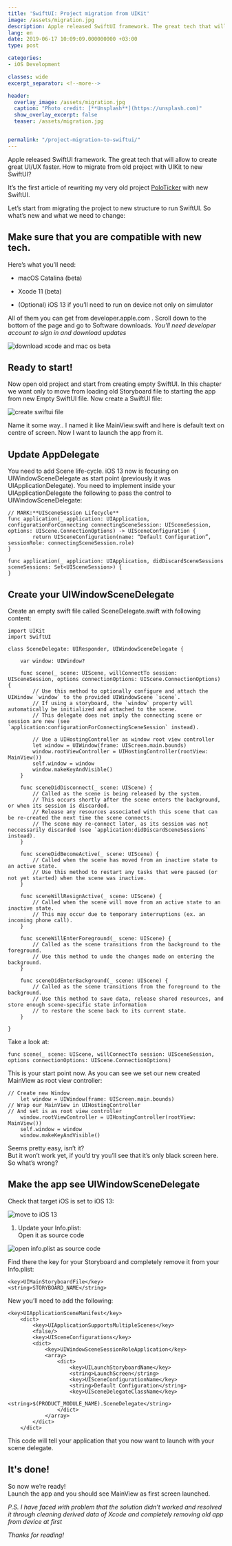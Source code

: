 ```yaml
---
title: 'SwiftUI: Project migration from UIKit'
image: /assets/migration.jpg
description: Apple released SwiftUI framework. The great tech that will allow to create great UI/UX faster. How to migrate from old project with UIKit to new SwiftUI?
lang: en    
date: 2019-06-17 10:09:09.000000000 +03:00
type: post

categories:
- iOS Development

classes: wide
excerpt_separator: <!--more-->

header:
  overlay_image: /assets/migration.jpg
  caption: "Photo credit: [**Unsplash**](https://unsplash.com)"
  show_overlay_excerpt: false
  teaser: /assets/migration.jpg


permalink: "/project-migration-to-swiftui/"
---
```

Apple released SwiftUI framework. The great tech that will allow to create great UI/UX faster. How to migrate from old project with UIKit to new SwiftUI?

It’s the first article of rewriting my very old project [PoloTicker](https://github.com/qaze/PoloTicker) with new SwiftUI.

Let’s start from migrating the project to new structure to run SwiftUI. So what’s new and what we need to change:

## Make sure that you are compatible with new tech.

Here’s what you’ll need:

*   macOS Catalina (beta)

*   Xcode 11 (beta)

*   (Optional) iOS 13 if you’ll need to run on device not only on simulator

All of them you can get from developer.apple.com . Scroll down to the bottom of the page and go to Software downloads. _You’ll need developer account to sign in and download updates_

![download xcode and mac os beta](/assets/0973EDE0-0170-44F1-8A6F-94C28FAD481A-1024x274.png)

## Ready to start!

Now open old project and start from creating empty SwiftUI. In this chapter we want only to move from loading old Storyboard file to starting the app from new Empty SwiftUI file. Now create a SwiftUI file:

![create swiftui file](/assets/238556B6-271F-474F-B994-21D052FD6E34-1024x721.png)

Name it some way.. I named it like MainView.swift and here is default text on centre of screen. Now I want to launch the app from it.

## Update AppDelegate

You need to add Scene life-cycle. iOS 13 now is focusing on UIWindowSceneDelegate as start point (previously it was UIApplicationDelegate). You need to implement inside your UIApplicationDelegate the following to pass the control to UIWindowSceneDelegate:

    // MARK:**UISceneSession Lifecycle**
    func application(_ application: UIApplication, configurationForConnecting connectingSceneSession: UISceneSession, options: UIScene.ConnectionOptions) -> UISceneConfiguration {
            return UISceneConfiguration(name: “Default Configuration”, sessionRole: connectingSceneSession.role)
    }

    func application(_ application: UIApplication, didDiscardSceneSessions sceneSessions: Set<UISceneSession>) {
    }

## Create your UIWindowSceneDelegate

Create an empty swift file called SceneDelegate.swift with following content:

    import UIKit
    import SwiftUI

    class SceneDelegate: UIResponder, UIWindowSceneDelegate {

        var window: UIWindow?

        func scene(_ scene: UIScene, willConnectTo session: UISceneSession, options connectionOptions: UIScene.ConnectionOptions) {
            // Use this method to optionally configure and attach the UIWindow `window` to the provided UIWindowScene `scene`.
            // If using a storyboard, the `window` property will automatically be initialized and attached to the scene.
            // This delegate does not imply the connecting scene or session are new (see `application:configurationForConnectingSceneSession` instead).

            // Use a UIHostingController as window root view controller
            let window = UIWindow(frame: UIScreen.main.bounds)
            window.rootViewController = UIHostingController(rootView: MainView())
            self.window = window
            window.makeKeyAndVisible()
        }

        func sceneDidDisconnect(_ scene: UIScene) {
            // Called as the scene is being released by the system.
            // This occurs shortly after the scene enters the background, or when its session is discarded.
            // Release any resources associated with this scene that can be re-created the next time the scene connects.
            // The scene may re-connect later, as its session was not neccessarily discarded (see `application:didDiscardSceneSessions` instead).
        }

        func sceneDidBecomeActive(_ scene: UIScene) {
            // Called when the scene has moved from an inactive state to an active state.
            // Use this method to restart any tasks that were paused (or not yet started) when the scene was inactive.
        }

        func sceneWillResignActive(_ scene: UIScene) {
            // Called when the scene will move from an active state to an inactive state.
            // This may occur due to temporary interruptions (ex. an incoming phone call).
        }

        func sceneWillEnterForeground(_ scene: UIScene) {
            // Called as the scene transitions from the background to the foreground.
            // Use this method to undo the changes made on entering the background.
        }

        func sceneDidEnterBackground(_ scene: UIScene) {
            // Called as the scene transitions from the foreground to the background.
            // Use this method to save data, release shared resources, and store enough scene-specific state information
            // to restore the scene back to its current state.
        }

    }

Take a look at:

    func scene(_ scene: UIScene, willConnectTo session: UISceneSession, options connectionOptions: UIScene.ConnectionOptions)

This is your start point now. As you can see we set our new created MainView as root view controller:

    // Create new Window
        let window = UIWindow(frame: UIScreen.main.bounds) 
    // Wrap our MainView in UIHostingController 
    // And set is as root view controller
        window.rootViewController = UIHostingController(rootView: MainView()) 
        self.window = window
        window.makeKeyAndVisible()

Seems pretty easy, isn’t it?  
But it won’t work yet, if you’d try you’ll see that it’s only black screen here. So what’s wrong?

## Make the app see UIWindowSceneDelegate

Check that target iOS is set to iOS 13:

![move to iOS 13](/assets/5243C43A-F097-40B1-B249-AFC6C6CBC054-1024x342.png)

1.  Update your Info.plist:  
    Open it as source code

![open info.plist as source code](/assets/A13A1B9E-60B0-4DD9-9C3C-F2895D108FBC.png)

Find there the key for your Storyboard and completely remove it from your Info.plist:

    <key>UIMainStoryboardFile</key>
    <string>STORYBOARD_NAME</string>

New you’ll need to add the following:

    <key>UIApplicationSceneManifest</key>
        <dict>
            <key>UIApplicationSupportsMultipleScenes</key>
            <false/>
            <key>UISceneConfigurations</key>
            <dict>
                <key>UIWindowSceneSessionRoleApplication</key>
                <array>
                    <dict>
                        <key>UILaunchStoryboardName</key>
                        <string>LaunchScreen</string>
                        <key>UISceneConfigurationName</key>
                        <string>Default Configuration</string>
                        <key>UISceneDelegateClassName</key>
                        <string>$(PRODUCT_MODULE_NAME).SceneDelegate</string>
                    </dict>
                </array>
            </dict>
        </dict>

This code will tell your application that you now want to launch with your scene delegate.

## It's done!

So now we’re ready!  
Launch the app and you should see MainView as first screen launched.

_P.S. I have faced with problem that the solution didn’t worked and resolved it through cleaning derived data of Xcode and completely removing old app from device at first_

_Thanks for reading!_